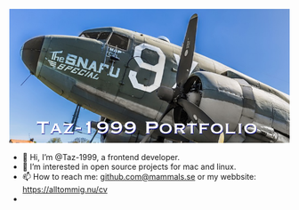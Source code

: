 ![Portofolio-header](https://raw.githubusercontent.com/Taz-1999/Taz-1999/main/portfolio.png)

- 👋 Hi, I’m @Taz-1999, a frontend developer.
- 👀 I’m interested in open source projects for mac and linux.
- 📫 How to reach me: github.com@mammals.se or my webbsite: https://alltommig.nu/cv
- 

<!---
Taz-1999/Taz-1999 is a ✨ special ✨ repository because its `README.md` (this file) appears on your GitHub profile.
You can click the Preview link to take a look at your changes.
--->

